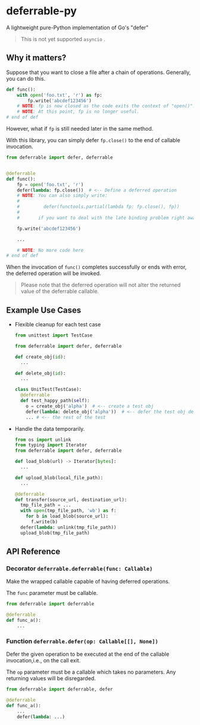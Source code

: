 # deferrable-py

A lightweight pure-Python implementation of Go's "defer"

> This is not yet supported `asyncio`
.
## Why it matters?

Suppose that you want to close a file after a chain of operations. Generally, you can do this.

```python
def func():
    with open('foo.txt', 'r') as fp:
        fp.write('abcdef123456')
    # NOTE: fp is now closed as the code exits the context of "open()".
    # NOTE: At this point, fp is no longer useful.
# end of def
```

However, what if `fp` is still needed later in the same method.

With this library, you can simply defer `fp.close()` to the end of callable invocation.

```python
from deferrable import defer, deferrable


@deferrable
def func():
    fp = open('foo.txt', 'r')
    defer(lambda: fp.close())  # <-- Define a deferred operation
    # NOTE: You can also simply write:
    #
    #         defer(functools.partial(lambda fp: fp.close(), fp))
    #
    #       if you want to deal with the late binding problem right away.

    fp.write('abcdef123456')

    ...

    # NOTE: No more code here
# end of def
```

When the invocation of `func()` completes successfully or ends with error, the deferred operation will be invoked.

> Please note that the deferred operation will not alter the returned value of the deferrable callable.

## Example Use Cases

* Flexible cleanup for each test case
  ```python
  from unittest import TestCase
  
  from deferrable import defer, deferrable
  
  def create_obj(id):
    ...
  
  def delete_obj(id):
    ...
  
  class UnitTest(TestCase):
    @deferrable
    def test_happy_path(self):
      o = create_obj('alpha')  # <-- create a test obj
      defer(lambda: delete_obj('alpha'))  # <-- defer the test obj deletion to the end 
      ... # <-- the rest of the test
  ```
* Handle the data temporarily.
  ```python
  from os import unlink
  from typing import Iterator
  from deferrable import defer, deferrable
  
  def load_blob(url) -> Iterator[bytes]:
    ...
  
  def upload_blob(local_file_path):
    ...
  
  @deferrable
  def transfer(source_url, destination_url):
    tmp_file_path = ...
    with open(tmp_file_path, 'wb') as f:
      for b in load_blob(source_url):
        f.write(b)
    defer(lambda: unlink(tmp_file_path))
    upload_blob(tmp_file_path)
  ```

## API Reference

### Decorator `deferrable.deferrable(func: Callable)`

Make the wrapped callable capable of having deferred operations.

The `func` parameter must be callable.

```python
from deferrable import deferrable

@deferrable
def func_a():
    ...
```

### Function `deferrable.defer(op: Callable[[], None])`

Defer the given operation to be executed at the end of the callable invocation,i.e., on the call exit.

The `op` parameter must be a callable which takes no parameters. Any returning values will be disregarded. 

```python
from deferrable import deferrable, defer

@deferrable
def func_a():
    ...
    defer(lambda: ...)
```

